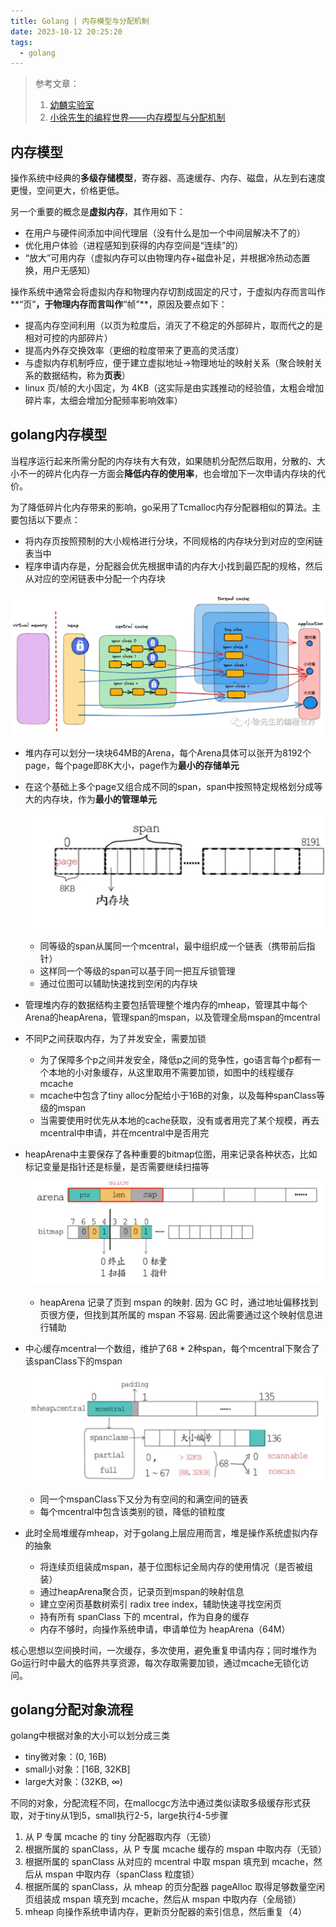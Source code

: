```yaml
---
title: Golang | 内存模型与分配机制
date: 2023-10-12 20:25:20
tags:
  - golang
---
```


> 参考文章：
>
> 1. [幼麟实验室](https://space.bilibili.com/567195437)
> 2. [小徐先生的编程世界——内存模型与分配机制](https://mp.weixin.qq.com/s/2TBwpQT5-zU4Gy7-i0LZmQ)

## 内存模型

操作系统中经典的**多级存储模型**，寄存器、高速缓存、内存、磁盘，从左到右速度更慢，空间更大，价格更低。

另一个重要的概念是**虚拟内存**，其作用如下：

- 在用户与硬件间添加中间代理层（没有什么是加一个中间层解决不了的）
- 优化用户体验（进程感知到获得的内存空间是“连续”的）
- “放大”可用内存（虚拟内存可以由物理内存+磁盘补足，并根据冷热动态置换，用户无感知）

操作系统中通常会将虚拟内存和物理内存切割成固定的尺寸，于虚拟内存而言叫作**“页”**，于物理内存而言叫作**“帧”**，原因及要点如下：

- 提高内存空间利用（以页为粒度后，消灭了不稳定的外部碎片，取而代之的是相对可控的内部碎片）
- 提高内外存交换效率（更细的粒度带来了更高的灵活度）
- 与虚拟内存机制呼应，便于建立虚拟地址->物理地址的映射关系（聚合映射关系的数据结构，称为**页表**）
- linux 页/帧的大小固定，为 4KB（这实际是由实践推动的经验值，太粗会增加碎片率，太细会增加分配频率影响效率）

## golang内存模型

当程序运行起来所需分配的内存块有大有效，如果随机分配然后取用，分散的、大小不一的碎片化内存一方面会**降低内存的使用率**，也会增加下一次申请内存块的代价。

为了降低碎片化内存带来的影响，go采用了Tcmalloc内存分配器相似的算法。主要包括以下要点：

- 将内存页按照预制的大小规格进行分块，不同规格的内存块分到对应的空闲链表当中
- 程序申请内存是，分配器会优先根据申请的内存大小找到最匹配的规格，然后从对应的空闲链表中分配一个内存块

![图片](../images/mp4.png)

- 堆内存可以划分一块块64MB的Arena，每个Arena具体可以张开为8192个page，每个page即8K大小，page作为**最小的存储单元**

- 在这个基础上多个page又组合成不同的span，span中按照特定规格划分成等大的内存块，作为**最小的管理单元**

  ![m1](../images/m1.png)

  - 同等级的span从属同一个mcentral，最中组织成一个链表（携带前后指针）
  - 这样同一个等级的span可以基于同一把互斥锁管理
  - 通过位图可以辅助快速找到空闲的内存块

- 管理堆内存的数据结构主要包括管理整个堆内存的mheap，管理其中每个Arena的heapArena，管理span的mspan，以及管理全局mspan的mcentral

- 不同P之间获取内存，为了并发安全，需要加锁

  - 为了保障多个p之间并发安全，降低p之间的竞争性，go语言每个p都有一个本地的小对象缓存，从这里取用不需要加锁，如图中的线程缓存mcache
  - mcache中包含了tiny alloc分配给小于16B的对象，以及每种spanClass等级的mspan
  - 当需要使用时优先从本地的cache获取，没有或者用完了某个规模，再去mcentral中申请，并在mcentral中是否用完

- heapArena中主要保存了各种重要的bitmap位图，用来记录各种状态，比如标记变量是指针还是标量，是否需要继续扫描等

  ![2e23e169e98adfdc1c0d3f4a7d873150a2a190ff9081aa621ffa7204c3c0d89b](../images/m2.png)

  - heapArena 记录了页到 mspan 的映射. 因为 GC 时，通过地址偏移找到页很方便，但找到其所属的 mspan 不容易. 因此需要通过这个映射信息进行辅助

- 中心缓存mcentral一个数组，维护了68 * 2种span，每个mcentral下聚合了该spanClass下的mspan

  ![854c5e3559565d6c275e251af039c4e6ef0f18a50d0dbd2b2578aacb1b9a0af4](../images/m3.png)

  - 同一个mspanClass下又分为有空间的和满空间的链表
  - 每个mcentral中包含该类别的锁，降低的锁粒度

- 此时全局堆缓存mheap，对于golang上层应用而言，堆是操作系统虚拟内存的抽象

  - 将连续页组装成mspan，基于位图标记全局内存的使用情况（是否被组装）
  - 通过heapArena聚合页，记录页到mspan的映射信息
  - 建立空闲页基数树索引 radix tree index，辅助快速寻找空闲页
  - 持有所有 spanClass 下的 mcentral，作为自身的缓存
  - 内存不够时，向操作系统申请，申请单位为 heapArena（64M）

核心思想以空间换时间，一次缓存，多次使用，避免重复申请内存；同时堆作为Go运行时中最大的临界共享资源，每次存取需要加锁，通过mcache无锁化访问。

## golang分配对象流程

golang中根据对象的大小可以划分成三类

- tiny微对象：(0, 16B)
- small小对象：[16B, 32KB]
- large大对象：(32KB, ∞)

不同的对象，分配流程不同，在mallocgc方法中通过类似读取多级缓存形式获取，对于tiny从1到5，small执行2-5，large执行4-5步骤

1. 从 P 专属 mcache 的 tiny 分配器取内存（无锁）
2. 根据所属的 spanClass，从 P 专属 mcache 缓存的 mspan 中取内存（无锁）
3. 根据所属的 spanClass 从对应的 mcentral 中取 mspan 填充到 mcache，然后从 mspan 中取内存（spanClass 粒度锁）
4. 根据所属的 spanClass，从 mheap 的页分配器 pageAlloc 取得足够数量空闲页组装成 mspan 填充到 mcache，然后从 mspan 中取内存（全局锁）
5. mheap 向操作系统申请内存，更新页分配器的索引信息，然后重复（4）

